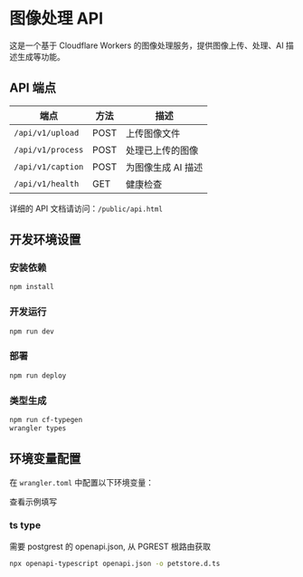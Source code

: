 # 图像处理 API

这是一个基于 Cloudflare Workers 的图像处理服务，提供图像上传、处理、AI 描述生成等功能。

## API 端点

| 端点              | 方法 | 描述               |
| ----------------- | ---- | ------------------ |
| `/api/v1/upload`  | POST | 上传图像文件       |
| `/api/v1/process` | POST | 处理已上传的图像   |
| `/api/v1/caption` | POST | 为图像生成 AI 描述 |
| `/api/v1/health`  | GET  | 健康检查           |

详细的 API 文档请访问：`/public/api.html`

## 开发环境设置

### 安装依赖

```bash
npm install
```

### 开发运行

```bash
npm run dev
```

### 部署

```bash
npm run deploy
```

### 类型生成

```bash
npm run cf-typegen
wrangler types
```

## 环境变量配置

在 `wrangler.toml` 中配置以下环境变量：

查看示例填写

### ts type

需要 postgrest 的 openapi.json, 从 PGREST 根路由获取

```bash
npx openapi-typescript openapi.json -o petstore.d.ts
```
